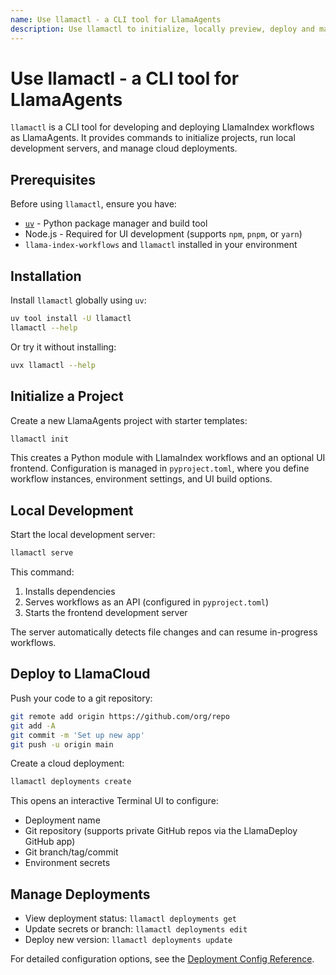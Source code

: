 ```yaml
---
name: Use llamactl - a CLI tool for LlamaAgents
description: Use llamactl to initialize, locally preview, deploy and manage LlamaIndex workflows as LlamaAgents. Required llama-index-workflows and llamactl to be installed in the environment.
---
```


# Use llamactl - a CLI tool for LlamaAgents

`llamactl` is a CLI tool for developing and deploying LlamaIndex workflows as LlamaAgents. It provides commands to initialize projects, run local development servers, and manage cloud deployments.

## Prerequisites

Before using `llamactl`, ensure you have:

- [`uv`](https://docs.astral.sh/uv/getting-started/installation/) - Python package manager and build tool
- Node.js - Required for UI development (supports `npm`, `pnpm`, or `yarn`)
- `llama-index-workflows` and `llamactl` installed in your environment

## Installation

Install `llamactl` globally using `uv`:

```bash
uv tool install -U llamactl
llamactl --help
```

Or try it without installing:

```bash
uvx llamactl --help
```

## Initialize a Project

Create a new LlamaAgents project with starter templates:

```bash
llamactl init
```

This creates a Python module with LlamaIndex workflows and an optional UI frontend. Configuration is managed in `pyproject.toml`, where you define workflow instances, environment settings, and UI build options.

## Local Development

Start the local development server:

```bash
llamactl serve
```

This command:

1. Installs dependencies
2. Serves workflows as an API (configured in `pyproject.toml`)
3. Starts the frontend development server

The server automatically detects file changes and can resume in-progress workflows.

## Deploy to LlamaCloud

Push your code to a git repository:

```bash
git remote add origin https://github.com/org/repo
git add -A
git commit -m 'Set up new app'
git push -u origin main
```

Create a cloud deployment:

```bash
llamactl deployments create
```

This opens an interactive Terminal UI to configure:

- Deployment name
- Git repository (supports private GitHub repos via the LlamaDeploy GitHub app)
- Git branch/tag/commit
- Environment secrets

## Manage Deployments

- View deployment status: `llamactl deployments get`
- Update secrets or branch: `llamactl deployments edit`
- Deploy new version: `llamactl deployments update`

For detailed configuration options, see the [Deployment Config Reference](https://developers.llamaindex.ai/python/cloud/llamaagents/configuration-reference).
